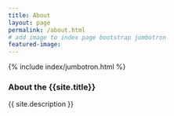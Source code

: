 ```yaml
---
title: About
layout: page
permalink: /about.html
# add image to index page bootstrap jumbotron
featured-image:
---
```

{% include index/jumbotron.html %} 

### About the {{site.title}}

{{ site.description }}
